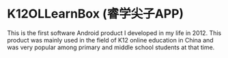 # K12OLLearnBox (睿学尖子APP)

This is the first software Android product I developed in my life in 2012. This product was mainly used in the field of K12 online education in China and was very popular among primary and middle school students at that time.
